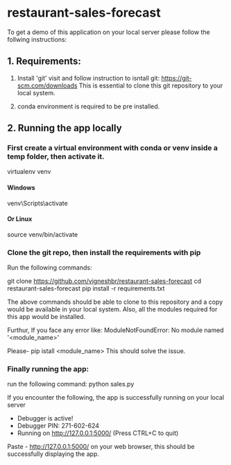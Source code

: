 # restaurant-sales-forecast

To get a demo of this application on your local server please follow the follwing instructions:

## 1. Requirements:
1. Install 'git' visit and follow instruction to isntall git: https://git-scm.com/downloads
This is essential to clone this git repository to your local system.

2. conda environment is required to be pre installed.

## 2. Running the app locally

### First create a virtual environment with conda or venv inside a temp folder, then activate it.
virtualenv venv

#### Windows
venv\Scripts\activate
#### Or Linux
source venv/bin/activate

### Clone the git repo, then install the requirements with pip
Run the following commands:

git clone https://github.com/vigneshbr/restaurant-sales-forecast
cd restaurant-sales-forecast
pip install -r requirements.txt

The above commands should be able to clone to this repository and a copy would be available in your local system. Also, all the modules required for this app would be installed.

Furthur, If you face any error like: 
ModuleNotFoundError: No module named '<module_name>'

Please- 
pip istall <module_name>
This should solve the issue.

### Finally running the app:
run the following command:
python sales.py

If you encounter the following, the app is successfully running on your local server
* Debugger is active!
* Debugger PIN: 271-602-624
* Running on http://127.0.0.1:5000/ (Press CTRL+C to quit)

Paste - http://127.0.0.1:5000/ on your web browser, this should be successfully displaying the app.


